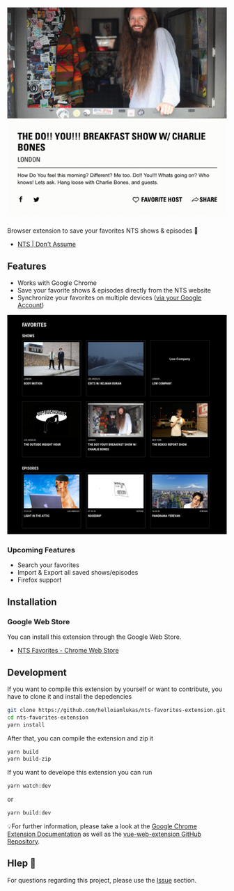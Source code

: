 # ![NTS Favorites Extension](nts-favorites-preview.gif)
Browser extension to save your favorites NTS shows & episodes 🖤
- [NTS | Don't Assume](https://www.nts.live/)

## Features

- Works with Google Chrome
- Save your favorite shows & episodes directly from the NTS website
- Synchronize your favorites on multiple devices ([via your Google Account](https://support.google.com/chrome/answer/185277))

![NTS Favorites Extension](nts-favorites-preview.jpg)

### Upcoming Features

- Search your favorites
- Import & Export all saved shows/episodes
- Firefox support

## Installation
### Google Web Store
You can install this extension through the Google Web Store.
- [NTS Favorites - Chrome Web Store](https://chrome.google.com/webstore/detail/)

## Development
If you want to compile this extension by yourself or want to contribute, you have to clone it and install the depedencies

```bash
git clone https://github.com/helloiamlukas/nts-favorites-extension.git
cd nts-favorites-extension
yarn install
```

After that, you can compile the extension and zip it
```bash
yarn build
yarn build-zip
```

If you want to develope this extension you can run
```bash
yarn watch:dev
```
or
```bash
yarn build:dev
```

💡For further information, please take a look at the [Google Chrome Extension Documentation](https://developer.chrome.com/extensions) as well as the
[vue-web-extension GitHub Repository](https://github.com/Kocal/vue-web-extension).

## Hlep 🤔

For questions regarding this project, please use the [Issue](https://github.com/helloiamlukas/nts-favorites-extension/issues) section. 